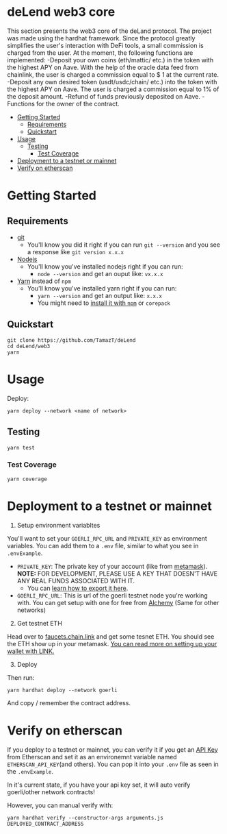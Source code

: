 # deLend web3 core

This section presents the web3 core of the deLand protocol.
The project was made using the hardhat framework.
Since the protocol greatly simplifies the user's interaction with DeFi tools, a small commission is charged from the user.
At the moment, the following functions are implemented:
-Deposit your own coins (eth/mattic/ etc.) in the token with the highest APY on Aave. With the help of the oracle data feed from chainlink, the user is charged a commission equal to $ 1 at the current rate.
-Deposit any own desired token (usdt/usdc/chain/ etc.) into the token with the highest APY on Aave. The user is charged a commission equal to 1% of the deposit amount.
-Refund of funds previously deposited on Aave.
-Functions for the owner of the contract.

- [Getting Started](#getting-started)
  - [Requirements](#requirements)
  - [Quickstart](#quickstart)
- [Usage](#usage)
  - [Testing](#testing)
    - [Test Coverage](#test-coverage)
- [Deployment to a testnet or mainnet](#deployment-to-a-testnet-or-mainnet)
- [Verify on etherscan](#verify-on-etherscan)

# Getting Started

## Requirements

- [git](https://git-scm.com/book/en/v2/Getting-Started-Installing-Git)
  - You'll know you did it right if you can run `git --version` and you see a response like `git version x.x.x`
- [Nodejs](https://nodejs.org/en/)
  - You'll know you've installed nodejs right if you can run:
    - `node --version` and get an ouput like: `vx.x.x`
- [Yarn](https://yarnpkg.com/getting-started/install) instead of `npm`
  - You'll know you've installed yarn right if you can run:
    - `yarn --version` and get an output like: `x.x.x`
    - You might need to [install it with `npm`](https://classic.yarnpkg.com/lang/en/docs/install/) or `corepack`

## Quickstart

```
git clone https://github.com/TamazT/deLend
cd deLend/web3
yarn
```

# Usage

Deploy:

```
yarn deploy --network <name of network>
```

## Testing

```
yarn test
```

### Test Coverage

```
yarn coverage
```

# Deployment to a testnet or mainnet

1. Setup environment variabltes

You'll want to set your `GOERLI_RPC_URL` and `PRIVATE_KEY` as environment variables. You can add them to a `.env` file, similar to what you see in `.envExample`.

- `PRIVATE_KEY`: The private key of your account (like from [metamask](https://metamask.io/)). **NOTE:** FOR DEVELOPMENT, PLEASE USE A KEY THAT DOESN'T HAVE ANY REAL FUNDS ASSOCIATED WITH IT.
  - You can [learn how to export it here](https://metamask.zendesk.com/hc/en-us/articles/360015289632-How-to-Export-an-Account-Private-Key).
- `GOERLI_RPC_URL`: This is url of the goerli testnet node you're working with. You can get setup with one for free from [Alchemy](https://alchemy.com/?a=673c802981) (Same for other networks)

2. Get testnet ETH

Head over to [faucets.chain.link](https://faucets.chain.link/) and get some tesnet ETH. You should see the ETH show up in your metamask. [You can read more on setting up your wallet with LINK.](https://docs.chain.link/docs/deploy-your-first-contract/#install-and-fund-your-metamask-wallet)

3. Deploy

Then run:

```
yarn hardhat deploy --network goerli
```

And copy / remember the contract address.

# Verify on etherscan

If you deploy to a testnet or mainnet, you can verify it if you get an [API Key](https://etherscan.io/myapikey) from Etherscan and set it as an environemnt variable named `ETHERSCAN_API_KEY`(and others). You can pop it into your `.env` file as seen in the `.envExample`.

In it's current state, if you have your api key set, it will auto verify goerli/other network contracts!

However, you can manual verify with:

```
yarn hardhat verify --constructor-args arguments.js DEPLOYED_CONTRACT_ADDRESS
```
